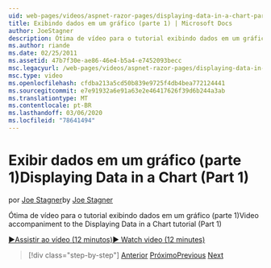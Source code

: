 ```yaml
---
uid: web-pages/videos/aspnet-razor-pages/displaying-data-in-a-chart-part-1
title: Exibindo dados em um gráfico (parte 1) | Microsoft Docs
author: JoeStagner
description: Ótima de vídeo para o tutorial exibindo dados em um gráfico (parte 1)
ms.author: riande
ms.date: 02/25/2011
ms.assetid: 47b7f30e-ae86-46e4-b5a4-e7452093becc
msc.legacyurl: /web-pages/videos/aspnet-razor-pages/displaying-data-in-a-chart-part-1
msc.type: video
ms.openlocfilehash: cfdba213a5cd50b839e9725f4db4bea772124441
ms.sourcegitcommit: e7e91932a6e91a63e2e46417626f39d6b244a3ab
ms.translationtype: MT
ms.contentlocale: pt-BR
ms.lasthandoff: 03/06/2020
ms.locfileid: "78641494"
---
```

# <a name="displaying-data-in-a-chart-part-1"></a><span data-ttu-id="f0090-103">Exibir dados em um gráfico (parte 1)</span><span class="sxs-lookup"><span data-stu-id="f0090-103">Displaying Data in a Chart (Part 1)</span></span>

<span data-ttu-id="f0090-104">por [Joe Stagner](https://github.com/JoeStagner)</span><span class="sxs-lookup"><span data-stu-id="f0090-104">by [Joe Stagner](https://github.com/JoeStagner)</span></span>

<span data-ttu-id="f0090-105">Ótima de vídeo para o tutorial exibindo dados em um gráfico (parte 1)</span><span class="sxs-lookup"><span data-stu-id="f0090-105">Video accompaniment to the Displaying Data in a Chart tutorial (Part 1)</span></span>

<span data-ttu-id="f0090-106">[&#9654;Assistir ao vídeo (12 minutos)](https://channel9.msdn.com/Blogs/ASP-NET-Site-Videos/displaying-data-in-a-chart-(part-1))</span><span class="sxs-lookup"><span data-stu-id="f0090-106">[&#9654; Watch video (12 minutes)](https://channel9.msdn.com/Blogs/ASP-NET-Site-Videos/displaying-data-in-a-chart-(part-1))</span></span>

> [!div class="step-by-step"]
> <span data-ttu-id="f0090-107">[Anterior](displaying-data-in-a-grid.md)
> [Próximo](displaying-data-in-a-chart-part-2.md)</span><span class="sxs-lookup"><span data-stu-id="f0090-107">[Previous](displaying-data-in-a-grid.md)
[Next](displaying-data-in-a-chart-part-2.md)</span></span>

